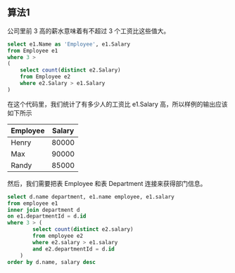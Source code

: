 ## 算法1

公司里前 3 高的薪水意味着有不超过 3 个工资比这些值大。

```SQL
select e1.Name as 'Employee', e1.Salary
from Employee e1
where 3 >
(
    select count(distinct e2.Salary)
    from Employee e2
    where e2.Salary > e1.Salary
)
```
在这个代码里，我们统计了有多少人的工资比 e1.Salary 高，所以样例的输出应该如下所示

| Employee | Salary |
|----------|--------|
| Henry    | 80000  |
| Max      | 90000  |
| Randy    | 85000  |

然后，我们需要把表 Employee 和表 Department 连接来获得部门信息。

```SQL
select d.name department, e1.name employee, e1.salary
from employee e1
inner join department d 
on e1.departmentId = d.id
where 3 > (
		select count(distinct e2.salary)
		from employee e2
		where e2.salary > e1.salary 
		and e2.departmentId = d.id  
	)
order by d.name, salary desc
```
